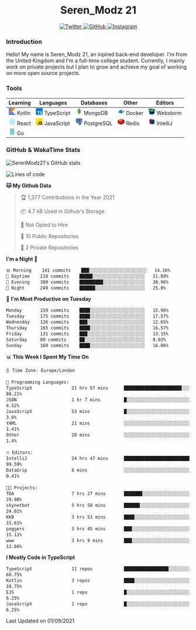 <div align="center">
  <h1>Seren_Modz 21</h1>
  <a href="https://twitter.com/SerenModz21">
    <img alt="Twitter" src="https://img.shields.io/badge/twitter%20-%231DA1F2.svg?&style=for-the-badge&logo=Twitter&logoColor=white">
  </a>
  <a href="https://github.com/SerenModz21">
    <img alt="GitHub" src="https://img.shields.io/badge/github%20-%23121011.svg?&style=for-the-badge&logo=github&logoColor=white">
  </a>
  <a href="https://www.instagram.com/serenmodz21">
    <img alt="Instagram" src="https://img.shields.io/badge/instagram%20-%23E4405F.svg?&style=for-the-badge&logo=Instagram&logoColor=white">
  </a>
</div>

### Introduction

Hello! My name is Seren_Modz 21, an inpired back-end developer. I'm from the United Kingdom and I'm a full-time college student. Currently, I mainly work on private projects but I plan to grow and achieve my goal of working on more open source projects. 

### Tools

 **Learning**                                        | **Languages**                                               | **Databases**                                               | **Other**                                           | **Editors**                                                  
-----------------------------------------------------|-------------------------------------------------------------|-------------------------------------------------------------|-----------------------------------------------------|--------------------------------------------------------------
 <img width="19px" src="./assets/kotlin.svg"> Kotlin | <img width="19px" src="./assets/typescript.svg"> TypeScript | <img width="19px" src="./assets/mongodb.svg"> MongoDB       | <img width="19px" src="./assets/docker.svg"> Docker | <img width="19px" src="./assets/webstorm.svg"> Webstorm      
 <img width="19px" src="./assets/react.svg"> React   | <img width="19px" src="./assets/javascript.svg"> JavaScript | <img width="19px" src="./assets/postgresql.svg"> PostgreSQL | <img width="19px" src="./assets/redis.svg"> Redis   | <img width="19px" src="./assets/intellij-idea.svg"> IntelliJ
 <img width="19px" src="./assets/go.svg"> Go         |                                                             |                                                             |                                                     |                                                                                                               

### GitHub & WakaTime Stats

![SerenModz21's GitHub stats](https://github-readme-stats.vercel.app/api?username=SerenModz21&show_icons=true&theme=dark)

<!--START_SECTION:waka-->
![Lines of code](https://img.shields.io/badge/From%20Hello%20World%20I%27ve%20Written-18322%20lines%20of%20code-blue)

**🐱 My Github Data** 

> 🏆 1,377 Contributions in the Year 2021
 > 
> 📦 4.7 kB Used in Github's Storage 
 > 
> 🚫 Not Opted to Hire
 > 
> 📜 10 Public Repositories 
 > 
> 🔑 2 Private Repositories  
 > 
**I'm a Night 🦉** 

```text
🌞 Morning    141 commits    ███░░░░░░░░░░░░░░░░░░░░░░   14.16% 
🌆 Daytime    218 commits    █████░░░░░░░░░░░░░░░░░░░░   21.89% 
🌃 Evening    388 commits    █████████░░░░░░░░░░░░░░░░   38.96% 
🌙 Night      249 commits    ██████░░░░░░░░░░░░░░░░░░░   25.0%

```
📅 **I'm Most Productive on Tuesday** 

```text
Monday       159 commits    ████░░░░░░░░░░░░░░░░░░░░░   15.96% 
Tuesday      175 commits    ████░░░░░░░░░░░░░░░░░░░░░   17.57% 
Wednesday    126 commits    ███░░░░░░░░░░░░░░░░░░░░░░   12.65% 
Thursday     165 commits    ████░░░░░░░░░░░░░░░░░░░░░   16.57% 
Friday       131 commits    ███░░░░░░░░░░░░░░░░░░░░░░   13.15% 
Saturday     80 commits     ██░░░░░░░░░░░░░░░░░░░░░░░   8.03% 
Sunday       160 commits    ████░░░░░░░░░░░░░░░░░░░░░   16.06%

```


📊 **This Week I Spent My Time On** 

```text
⌚︎ Time Zone: Europe/London

💬 Programming Languages: 
TypeScript               21 hrs 57 mins      ██████████████████████░░░   88.21% 
JSON                     1 hr 7 mins         █░░░░░░░░░░░░░░░░░░░░░░░░   4.52% 
JavaScript               53 mins             █░░░░░░░░░░░░░░░░░░░░░░░░   3.6% 
YAML                     21 mins             ░░░░░░░░░░░░░░░░░░░░░░░░░   1.41% 
Other                    20 mins             ░░░░░░░░░░░░░░░░░░░░░░░░░   1.4%

🔥 Editors: 
IntelliJ                 24 hrs 47 mins      █████████████████████████   99.59% 
DataGrip                 6 mins              ░░░░░░░░░░░░░░░░░░░░░░░░░   0.41%

🐱‍💻 Projects: 
TDA                      7 hrs 27 mins       ███████░░░░░░░░░░░░░░░░░░   29.98% 
skynetbot                5 hrs 58 mins       ██████░░░░░░░░░░░░░░░░░░░   24.01% 
KKB                      3 hrs 53 mins       ████░░░░░░░░░░░░░░░░░░░░░   15.61% 
poggers                  3 hrs 45 mins       ███░░░░░░░░░░░░░░░░░░░░░░   15.11% 
www                      3 hrs 9 mins        ███░░░░░░░░░░░░░░░░░░░░░░   12.66%

```

**I Mostly Code in TypeScript** 

```text
TypeScript               11 repos            █████████████████░░░░░░░░   68.75% 
Kotlin                   3 repos             ████░░░░░░░░░░░░░░░░░░░░░   18.75% 
EJS                      1 repo              █░░░░░░░░░░░░░░░░░░░░░░░░   6.25% 
JavaScript               1 repo              █░░░░░░░░░░░░░░░░░░░░░░░░   6.25%

```



 Last Updated on 01/09/2021
<!--END_SECTION:waka-->
